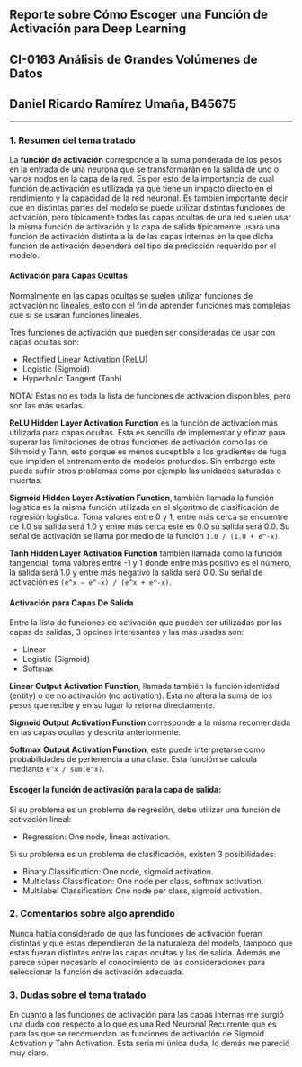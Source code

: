 ## Reporte sobre Cómo Escoger una Función de Activación para Deep Learning
## CI-0163   Análisis de Grandes Volúmenes de Datos
## Daniel Ricardo Ramírez Umaña, B45675
***
### 1. Resumen del tema tratado
La **función de activación** corresponde a la suma ponderada de los pesos en la entrada de una neurona que se transformarán en la salida de uno o varios nodos en la capa de la red. Es por esto de la importancia de cual función de activación es utilizada ya que tiene un impacto directo en el rendimiento y la capacidad de la red neuronal. Es también importante decir que en distintas partes del modelo se puede utilizar distintas funciones de activación, pero típicamente todas las capas ocultas de una red suelen usar la misma función de activación y la capa de salida típicamente usará una función de activación distinta a la de las capas internas en la que dicha función de activación dependerá del tipo de predicción requerido por el modelo.

#### **Activación para Capas Ocultas** 
Normalmente en las capas ocultas se suelen utilizar funciones de activación no lineales, esto con el fin de aprender funciones más complejas que si se usaran funciones lineales.

Tres funciones de activación que pueden ser consideradas de usar con capas ocultas son: 
* Rectified Linear Activation (ReLU)
* Logistic (Sigmoid)
* Hyperbolic Tangent (Tanh)

NOTA: Estas no es toda la lista de funciones de activación disponibles, pero son las más usadas.

**ReLU Hidden Layer Activation Function** es la función de activación más utilizada para capas ocultas. Esta es sencilla de implementar y eficaz para superar las limitaciones de otras funciones de activación como las de Sihmoid y Tahn, esto porque es menos suceptible a los gradientes de fuga que impiden el entrenamiento de modelos profundos. Sin embargo este puede sufrir otros problemas como por ejemplo las unidades saturadas o muertas.

**Sigmoid Hidden Layer Activation Function**, también llamada la función logística es la misma función utilizada en el algoritmo de clasificación de regresión logística. Toma valores entre 0 y 1, entre más cerca se encuentre de 1.0 su salida será 1.0 y entre más cerca esté es 0.0 su salida será 0.0. Su señal de activación se llama por medio de la función `1.0 / (1.0 + e^-x)`.

**Tanh Hidden Layer Activation Function** también llamada como la función tangencial, toma valores entre -1 y 1 donde entre más positivo es el número, la salida será 1.0 y entre más negativo la salida será 0.0. Su señal de activación es `(e^x – e^-x) / (e^x + e^-x)`.

#### **Activación para Capas De Salida** 
Entre la lista de funciones de activación que pueden ser utilizadas por las capas de salidas, 3 opcines interesantes y las más usadas son:
* Linear
* Logistic (Sigmoid)
* Softmax

**Linear Output Activation Function**, llamada también la función identidad (entity) o de no activación (no activation). Esta no altera la suma de los pesos que recibe y en su lugar lo retorna directamente.

**Sigmoid Output Activation Function** corresponde a la misma recomendada en las capas ocultas y descrita anteriormente.

**Softmax Output Activation Function**, este puede interpretarse como probabilidades de pertenencia a una clase. Esta función se calcula mediante `e^x / sum(e^x)`.

#### Escoger la función de activación para la capa de salida:
Si su problema es un problema de regresión, debe utilizar una función de activación lineal:
* Regression: One node, linear activation.

Si su problema es un problema de clasificación, existen 3 posibilidades:
* Binary Classification: One node, sigmoid activation.
* Multiclass Classification: One node per class, softmax activation.
* Multilabel Classification: One node per class, sigmoid activation.

### 2. Comentarios sobre algo aprendido
Nunca había considerado de que las funciones de activación fueran distintas y que estas dependieran de la naturaleza del modelo, tampoco que estas fueran distintas entre las capas ocultas y las de salida. Además me parece súper necesario el conocimiento de las consideraciones para seleccionar la función de activación adecuada.

### 3. Dudas sobre el tema tratado
En cuanto a las funciones de activación para las capas internas me surgió una duda con respecto a lo que es una Red Neuronal Recurrente que es para las que se recomiendan las funciones de activación de Sigmoid Activation y Tahn Activation. Esta sería mi única duda, lo demás me pareció muy claro.

